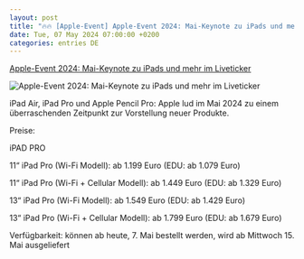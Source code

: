 ```yaml
---
layout: post
title: "🔥🔥 [Apple-Event] Apple-Event 2024: Mai-Keynote zu iPads und mehr im Liveticker"
date: Tue, 07 May 2024 07:00:00 +0200
categories: entries DE
---
```

[Apple-Event 2024: Mai-Keynote zu iPads und mehr im Liveticker](https://www.stern.de/digital/online/apple-event-2024--mai-keynote-zu-ipads-und-mehr-im-liveticker-34692392.html)

![Apple-Event 2024: Mai-Keynote zu iPads und mehr im Liveticker](https://image.stern.de/34692722/t/6P/v1/w1440/r1.7778/-/apple-tim-cook.jpg)

iPad Air, iPad Pro und Apple Pencil Pro: Apple lud im Mai 2024 zu einem überraschenden Zeitpunkt zur Vorstellung neuer Produkte.

Preise:

iPAD PRO

11“ iPad Pro (Wi-Fi Modell): ab 1.199 Euro (EDU: ab 1.079 Euro)

11“ iPad Pro (Wi-Fi + Cellular Modell): ab 1.449 Euro (EDU: ab 1.329 Euro)

13“ iPad Pro (Wi-Fi Modell): ab 1.549 Euro (EDU: ab 1.429 Euro)

13“ iPad Pro (Wi-Fi + Cellular Modell): ab 1.799 Euro (EDU: ab 1.679 Euro)

Verfügbarkeit: können ab heute, 7. Mai bestellt werden, wird ab Mittwoch 15. Mai ausgeliefert

